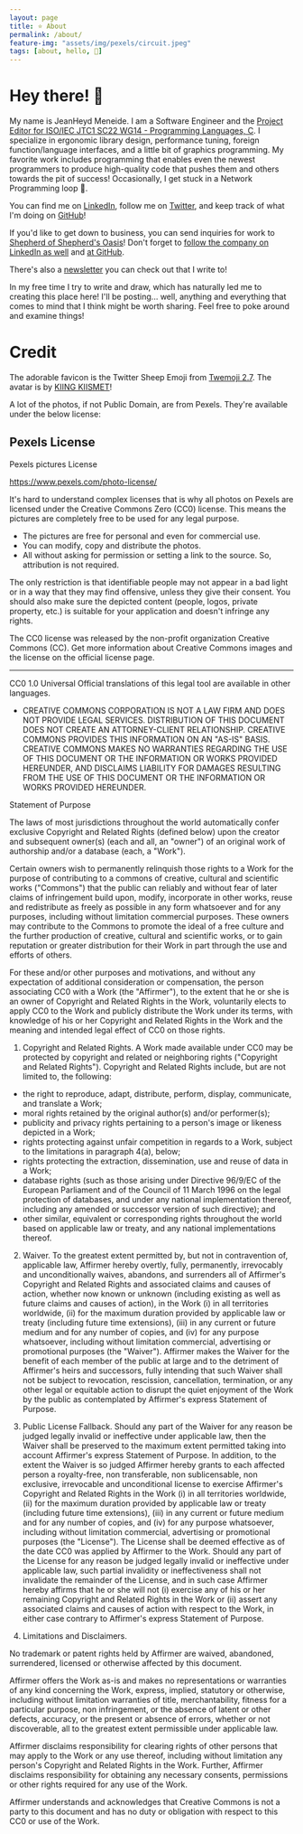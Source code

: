 ```yaml
---
layout: page
title: ⭐ About
permalink: /about/
feature-img: "assets/img/pexels/circuit.jpeg"
tags: [about, hello, 👋]
---
```





# Hey there! 🎉

My name is JeanHeyd Meneide. I am a Software Engineer and the [Project Editor for ISO/IEC JTC1 SC22 WG14 - Programming Languages, C](https://www.open-std.org/jtc1/sc22/wg14/www/contacts). I specialize in ergonomic library design, performance tuning, foreign function/language interfaces, and a little bit of graphics programming. My favorite work includes programming that enables even the newest programmers to produce high-quality code that pushes them and others towards the pit of success! Occasionally, I get stuck in a Network Programming loop 💫.

You can find me on [LinkedIn](https://www.linkedin.com/in/thephd/), follow me on [Twitter](https://twitter.com/__phantomderp/), and keep track of what I'm doing on [GitHub](https://github.com/ThePhD)!

If you'd like to get down to business, you can send inquiries for work to [Shepherd of Shepherd's Oasis](https://soasis.org/contact)! Don't forget to [follow the company on LinkedIn as well](https://www.linkedin.com/company/shepherdsoasis) and [at GitHub](https://github.com/soasis).

There's also a [newsletter](https://soasis.org/newsletter/) you can check out that I write to!

In my free time I try to write and draw, which has naturally led me to creating this place here! I'll be posting... well, anything and everything that comes to mind that I think might be worth sharing. Feel free to poke around and examine things!




# Credit

The adorable favicon is the Twitter Sheep Emoji from [Twemoji 2.7](https://github.com/twitter/twemoji). The avatar is by [KIING KIISMET](https://www.kiingkiismet.com/)!

A lot of the photos, if not Public Domain, are from Pexels. They're available under the below license:



## Pexels License

Pexels pictures License

https://www.pexels.com/photo-license/


It's hard to understand complex licenses that is why all photos on Pexels are licensed under the Creative Commons Zero (CC0) license. This means the pictures are completely free to be used for any legal purpose.

- The pictures are free for personal and even for commercial use.
- You can modify, copy and distribute the photos.
- All without asking for permission or setting a link to the source. So, attribution is not required.

The only restriction is that identifiable people may not appear in a bad light or in a way that they may find offensive, unless they give their consent. You should also make sure the depicted content (people, logos, private property, etc.) is suitable for your application and doesn't infringe any rights.

The CC0 license was released by the non-profit organization Creative Commons (CC). Get more information about Creative Commons images and the license on the official license page.


-------------------------------------------------------------------------

CC0 1.0 Universal
Official translations of this legal tool are available in other languages.

- CREATIVE COMMONS CORPORATION IS NOT A LAW FIRM AND DOES NOT PROVIDE LEGAL SERVICES. DISTRIBUTION OF THIS DOCUMENT DOES NOT CREATE AN ATTORNEY-CLIENT RELATIONSHIP. CREATIVE COMMONS PROVIDES THIS INFORMATION ON AN "AS-IS" BASIS. CREATIVE COMMONS MAKES NO WARRANTIES REGARDING THE USE OF THIS DOCUMENT OR THE INFORMATION OR WORKS PROVIDED HEREUNDER, AND DISCLAIMS LIABILITY FOR DAMAGES RESULTING FROM THE USE OF THIS DOCUMENT OR THE INFORMATION OR WORKS PROVIDED HEREUNDER. 

Statement of Purpose

The laws of most jurisdictions throughout the world automatically confer exclusive Copyright and Related Rights (defined below) upon the creator and subsequent owner(s) (each and all, an "owner") of an original work of authorship and/or a database (each, a "Work").

Certain owners wish to permanently relinquish those rights to a Work for the purpose of contributing to a commons of creative, cultural and scientific works ("Commons") that the public can reliably and without fear of later claims of infringement build upon, modify, incorporate in other works, reuse and redistribute as freely as possible in any form whatsoever and for any purposes, including without limitation commercial purposes. These owners may contribute to the Commons to promote the ideal of a free culture and the further production of creative, cultural and scientific works, or to gain reputation or greater distribution for their Work in part through the use and efforts of others.

For these and/or other purposes and motivations, and without any expectation of additional consideration or compensation, the person associating CC0 with a Work (the "Affirmer"), to the extent that he or she is an owner of Copyright and Related Rights in the Work, voluntarily elects to apply CC0 to the Work and publicly distribute the Work under its terms, with knowledge of his or her Copyright and Related Rights in the Work and the meaning and intended legal effect of CC0 on those rights.

1. Copyright and Related Rights. A Work made available under CC0 may be protected by copyright and related or neighboring rights ("Copyright and Related Rights"). Copyright and Related Rights include, but are not limited to, the following:

- the right to reproduce, adapt, distribute, perform, display, communicate, and translate a Work;
- moral rights retained by the original author(s) and/or performer(s);
- publicity and privacy rights pertaining to a person's image or likeness depicted in a Work;
- rights protecting against unfair competition in regards to a Work, subject to the limitations in paragraph 4(a), below;
- rights protecting the extraction, dissemination, use and reuse of data in a Work;
- database rights (such as those arising under Directive 96/9/EC of the European Parliament and of the Council of 11 March 1996 on the legal protection of databases, and under any national implementation thereof, including any amended or successor version of such directive); and
- other similar, equivalent or corresponding rights throughout the world based on applicable law or treaty, and any national implementations thereof.

2. Waiver. To the greatest extent permitted by, but not in contravention of, applicable law, Affirmer hereby overtly, fully, permanently, irrevocably and unconditionally waives, abandons, and surrenders all of Affirmer's Copyright and Related Rights and associated claims and causes of action, whether now known or unknown (including existing as well as future claims and causes of action), in the Work (i) in all territories worldwide, (ii) for the maximum duration provided by applicable law or treaty (including future time extensions), (iii) in any current or future medium and for any number of copies, and (iv) for any purpose whatsoever, including without limitation commercial, advertising or promotional purposes (the "Waiver"). Affirmer makes the Waiver for the benefit of each member of the public at large and to the detriment of Affirmer's heirs and successors, fully intending that such Waiver shall not be subject to revocation, rescission, cancellation, termination, or any other legal or equitable action to disrupt the quiet enjoyment of the Work by the public as contemplated by Affirmer's express Statement of Purpose.

3. Public License Fallback. Should any part of the Waiver for any reason be judged legally invalid or ineffective under applicable law, then the Waiver shall be preserved to the maximum extent permitted taking into account Affirmer's express Statement of Purpose. In addition, to the extent the Waiver is so judged Affirmer hereby grants to each affected person a royalty-free, non transferable, non sublicensable, non exclusive, irrevocable and unconditional license to exercise Affirmer's Copyright and Related Rights in the Work (i) in all territories worldwide, (ii) for the maximum duration provided by applicable law or treaty (including future time extensions), (iii) in any current or future medium and for any number of copies, and (iv) for any purpose whatsoever, including without limitation commercial, advertising or promotional purposes (the "License"). The License shall be deemed effective as of the date CC0 was applied by Affirmer to the Work. Should any part of the License for any reason be judged legally invalid or ineffective under applicable law, such partial invalidity or ineffectiveness shall not invalidate the remainder of the License, and in such case Affirmer hereby affirms that he or she will not (i) exercise any of his or her remaining Copyright and Related Rights in the Work or (ii) assert any associated claims and causes of action with respect to the Work, in either case contrary to Affirmer's express Statement of Purpose.

4. Limitations and Disclaimers.

No trademark or patent rights held by Affirmer are waived, abandoned, surrendered, licensed or otherwise affected by this document.

Affirmer offers the Work as-is and makes no representations or warranties of any kind concerning the Work, express, implied, statutory or otherwise, including without limitation warranties of title, merchantability, fitness for a particular purpose, non infringement, or the absence of latent or other defects, accuracy, or the present or absence of errors, whether or not discoverable, all to the greatest extent permissible under applicable law.

Affirmer disclaims responsibility for clearing rights of other persons that may apply to the Work or any use thereof, including without limitation any person's Copyright and Related Rights in the Work. Further, Affirmer disclaims responsibility for obtaining any necessary consents, permissions or other rights required for any use of the Work.

Affirmer understands and acknowledges that Creative Commons is not a party to this document and has no duty or obligation with respect to this CC0 or use of the Work.
